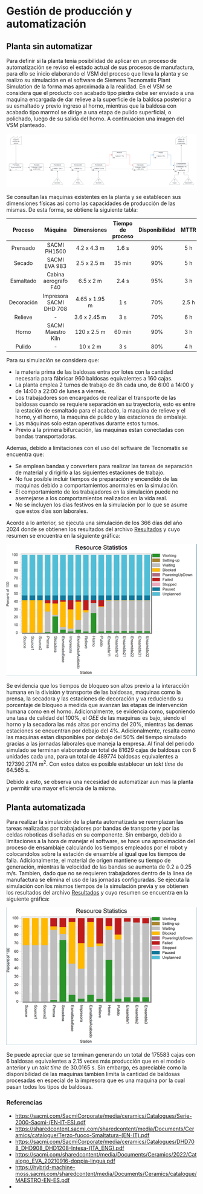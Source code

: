# Gestión de producción y automatización

## Planta sin automatizar

Para definir si la planta tenía posibilidad de aplicar en un proceso de automatización se reviso el estado actual de sus procesos de manufactura, para ello se inicio elaborando el VSM del proceso que lleva la planta y se realizo su simulación en el software de Siemens Tecnomatix Plant Simulation de la forma mas aproximada a la realidad. En el VSM se considera que el producto con acabado tipo piedra debe ser enviado a una maquina encargada de dar relieve a la superficie de la baldosa posterior a su esmaltado y previo ingreso al horno, mientras que la baldosa con acabado tipo marmol se dirige a una etapa de pulido superficial, o polichado, luego de su salida del horno. A continuacion una imagen del VSM planteado.

![VSM](/producto/gestion_de_produccion/VSM.png)

Se consultan las maquinas existentes en la planta y se establecen sus dimensiones físicas asi como las capacidades de producción de las mismas. De esta forma, se obtiene la siguiente tabla:

|Proceso|Máquina|Dimensiones|Tiempo de proceso|Disponibilidad|MTTR|
|:----:|:----:|:----:|:----:|:----:|:----:|
|Prensado|SACMI PH1500|4.2 x 4.3 m|1.6 s|90%|5 h|
|Secado|SACMI EVA 983|2.5 x 2.5 m|35 min|90%|5 h|
|Esmaltado|Cabina aerografo F40|6.5 x 2 m|2.4 s|95%|3 h|
|Decoración|Impresora SACMI DHD 708|4.65 x 1.95 m|1 s|70%|2.5 h|
|Relieve|-|3.6 x 2.45 m|3 s|70%|6 h|
|Horno|SACMI Maestro Kiln|120 x 2.5 m|60 min|90%|3 h|
|Pulido|-|10 x 2 m|3 s|80%|4 h|

Para su simulación se considera que:
- la materia prima de las baldosas entra por lotes con la cantidad necesaria para fábricar 960 baldosas equivalentes a 160 cajas.
- La planta emplea 2 turnos de trabajo de 8h cada uno, de 6:00 a 14:00 y de 14:00 a 22:00 de lunes a viernes.
- Los trabajadores son encargados de realizar el transporte de las baldosas cuando se requiere separación en su trayectoria, esto es entre la estación de esmaltado para el acabado, la maquina de relieve y el horno, y el horno, la maquina de pulido y las estaciones de embalaje.
- Las máquinas solo estan operativas durante estos turnos.
- Previo a la primera bifurcación, las maquinas estan conectadas con bandas transportadoras.

Ademas, debido a limitaciones con el uso del software de Tecnomatix se encuentra que:
- Se emplean bandas y converters para realizar las tareas de separación de material y dirigirlo a las siguientes estaciones de trabajo.
- No fue posible incluir tiempos de preparación y encendido de las maquinas debido a comportamientos anormales en la simulación.
- El comportamiento de los trabajadores en la simulación puede no asemejarse a los comportamientos realizados en la vida real.
- No se incluyen los días festivos en la simulación por lo que se asume que estos días son laborales.

Acorde a lo anterior, se ejecuta una simulación de los 366 días del año 2024 donde se obtienen los resultados del archivo [Resultados](/producto/gestion_de_produccion/Resultados_Manual.pdf) y cuyo resumen se encuentra en la siguiente gráfica:

![Resultados Manual](/producto/gestion_de_produccion/Uso_maquinas_manual.png)

Se evidencia que los tiempos de bloqueo son altos previo a la interacción humana en la división y transporte de las baldosas, maquinas como la prensa, la secadora y las estaciones de decoración y va reduciendo su porcentaje de bloqueo a medida que avanzan las etapas de intervención humana como en el horno. Adicionalmente, se evidencia como, suponiendo una tasa de calidad del 100%, el _OEE_ de las maquinas es bajo, siendo el horno y la secadora las más altas por encima del 20%, mientras las demas estaciones se encuentran por debajo del 4%. Adicionalmente, resalta como las maquinas estan disponibles por debajo del 50% del tiempo simulado gracias a las jornadas laborales que maneja la empresa. Al final del periodo simulado se terminan elaborando un total de 81629 cajas de baldosas con 6 unidades cada una, para un total de 489774 baldosas equivalentes a 127390.2174 m<sup>2</sup>. Con estos datos es posible establecer un _takt time_ de 64.565 s.

Debido a esto, se observa una necesidad de automatizar aun mas la planta y permitir una mayor eficiencia de la misma.

## Planta automatizada

Para realizar la simulación de la planta automatizada se reemplazan las tareas realizadas por trabajadores por bandas de transporte y por las celdas roboticas diseñadas en su componente. Sin embargo, debido a limitaciones a la hora de manejar el software, se hace una aproximación del proceso de ensamblaje calculando los tiempos empleados por el robot y colocandolos sobre la estación de ensamble al igual que los tiempos de falla. Adicionalmente, el material de origen mantiene su tiempo de generación, mientras la velocidad de las bandas se aumenta de 0.2 a 0.25 m/s. Tambien, dado que no se requieren trabajadores dentro de la linea de manufactura se elimina el uso de las jornadas configuradas. Se ejecuta la simulación con los mismos tiempos de la simulación previa y se obtienen los resultados del archivo [Resultados](/producto/gestion_de_produccion/Resultados_Auto.pdf) y cuyo resumen se encuentra en la siguiente gráfica:

![Resultados Auto](/producto/gestion_de_produccion/Uso_maquinas_auto.png)

Se puede apreciar que se terminan generando un total de 175583 cajas con 6 baldosas equivalentes a 2.15 veces más producción que en el modelo anterior y un _takt time_ de 30.0165 s. Sin embargo, es apreciable como la disponibilidad de las maquinas tambien limita la cantidad de baldosas procesadas en especial de la impresora que es una maquina por la cual pasan todos los tipos de baldosas.


### Referencias
- https://sacmi.com/SacmiCorporate/media/ceramics/Catalogues/Serie-2000-Sacmi-(EN-IT-ES).pdf
- https://sharedcontent.sacmi.com/sharedcontent/media/Documents/Ceramics/catalogue/Terzo-fuoco-Smaltatura-(EN-IT).pdf
- https://sacmi.com/SacmiCorporate/media/ceramics/Catalogues/DHD708_DHD908_DHD1208-Intesa-(ITA_ENG).pdf
- https://sacmi.com/sharedcontent/media/Documents/Ceramics/2022/Catalogo_EVA_20210916-doppia-lingua.pdf
- https://hybrid-machine-moss.sacmi.com/sharedcontent/media/Documents/Ceramics/catalogue/MAESTRO-EN-ES.pdf
- 
